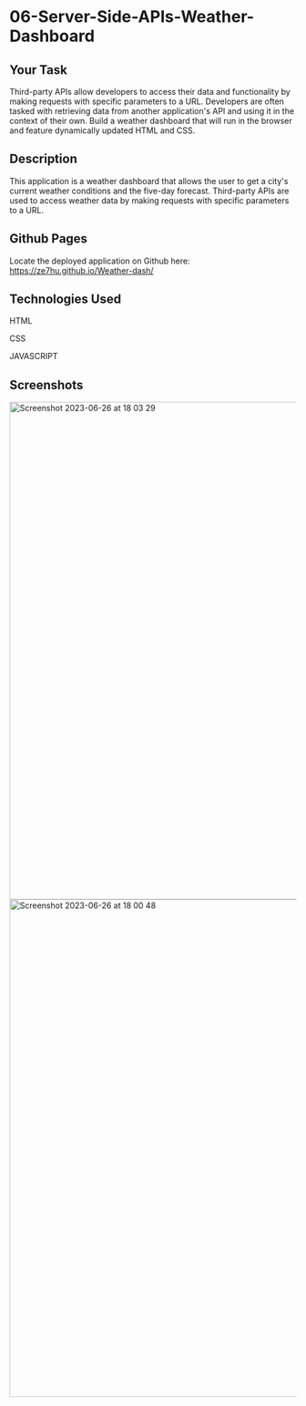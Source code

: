 # 06-Server-Side-APIs-Weather-Dashboard

## Your Task

Third-party APIs allow developers to access their data and functionality by making requests with specific parameters to a URL. Developers are often tasked with retrieving data from another application's API and using it in the context of their own.  Build a weather dashboard that will run in the browser and feature dynamically updated HTML and CSS.

## Description

This application is a  weather dashboard that allows the user to get a city's current weather conditions and the five-day forecast. Third-party APIs are used to access weather data by making requests with specific parameters to a URL. 

## Github Pages

Locate the deployed application on Github here: https://ze7hu.github.io/Weather-dash/

## Technologies Used
HTML

CSS 

JAVASCRIPT

## Screenshots

<img width="873" alt="Screenshot 2023-06-26 at 18 03 29" src="https://github.com/Ze7Hu/Weather-dash/assets/123417090/89c59596-a64c-41b2-8756-1e8fda4a4a25">



<img width="873" alt="Screenshot 2023-06-26 at 18 00 48" src="https://github.com/Ze7Hu/Weather-dash/assets/123417090/2656bd6d-69ad-4a36-8677-f49d3d1ac570">
